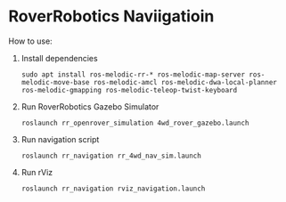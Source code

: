
# RoverRobotics Naviigatioin

How to use:
1. Install dependencies

    `sudo apt install ros-melodic-rr-* ros-melodic-map-server ros-melodic-move-base ros-melodic-amcl ros-melodic-dwa-local-planner ros-melodic-gmapping ros-melodic-teleop-twist-keyboard`

2. Run RoverRobotics Gazebo Simulator

    `roslaunch rr_openrover_simulation 4wd_rover_gazebo.launch`

3. Run navigation script

    `roslaunch rr_navigation rr_4wd_nav_sim.launch`

4. Run rViz

    `roslaunch rr_navigation rviz_navigation.launch`